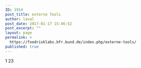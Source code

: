 ```yaml
---
ID: 1914
post_title: externe Tools
author: laval
post_date: 2017-01-17 15:46:52
post_excerpt: ""
layout: page
permalink: >
  https://foodrisklabs.bfr.bund.de/index.php/externe-tools/
published: true
---
```


<table>
<tbody>

<tr>1
</tr>
<tr>2</tr>
<tr>3</tr>

</tbody>
</table>